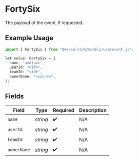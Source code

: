# FortySix

The payload of the event, if requested.

## Example Usage

```typescript
import { FortySix } from "@vercel/sdk/models/userevent.js";

let value: FortySix = {
  name: "<value>",
  userId: "<id>",
  teamId: "<id>",
  ownerName: "<value>",
};
```

## Fields

| Field              | Type               | Required           | Description        |
| ------------------ | ------------------ | ------------------ | ------------------ |
| `name`             | *string*           | :heavy_check_mark: | N/A                |
| `userId`           | *string*           | :heavy_check_mark: | N/A                |
| `teamId`           | *string*           | :heavy_check_mark: | N/A                |
| `ownerName`        | *string*           | :heavy_check_mark: | N/A                |